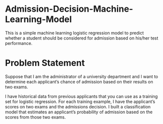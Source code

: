 # Admission-Decision-Machine-Learning-Model
This is a simple machine learning logistic regression model to predict whether a student should be considered for admission based on his/her test performance.
# Problem Statement

Suppose that I am the administrator of a university department and I want to determine each applicant’s chance of admission based on their results on two exams.

I have historical data from previous applicants that you can use as a training set for logistic regression.
For each training example, I  have the applicant’s scores on two exams and the admissions decision.
I built a classification model that estimates an applicant’s probability of admission based on the scores from those two exams.
